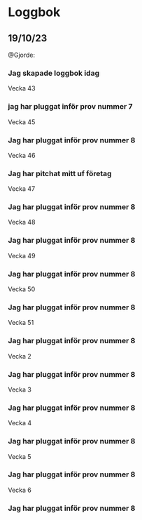 Loggbok
========

19/10/23
------------

@Gjorde:
### Jag skapade loggbok idag

Vecka 43
### jag har pluggat inför prov nummer 7

Vecka 45
### Jag har pluggat inför prov nummer 8

Vecka 46
### Jag har pitchat mitt uf företag

Vecka 47
### Jag har pluggat inför prov nummer 8

Vecka 48
### Jag har pluggat inför prov nummer 8

Vecka 49
### Jag har pluggat inför prov nummer 8

Vecka 50
### Jag har pluggat inför prov nummer 8

Vecka 51
### Jag har pluggat inför prov nummer 8

Vecka 2 
### Jag har pluggat inför prov nummer 8

Vecka 3 
### Jag har pluggat inför prov nummer 8

Vecka 4 
### Jag har pluggat inför prov nummer 8

Vecka 5 
### Jag har pluggat inför prov nummer 8

Vecka 6
### Jag har pluggat inför prov nummer 8